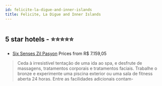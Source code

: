 ```yaml
---
id: felicite-la-digue-and-inner-islands
title: Felicite, La Digue and Inner Islands
---
```


<center><img src="https://i.travelapi.com/hotels/16000000/15910000/15908700/15908699/233fb5d4_z.jpg" alt="" /></center>


##  5 star hotels - ⭐️⭐️⭐️⭐️⭐️

-    [Six Senses Zil Pasyon](https://us.hurb.com/hotels/felicite/six-senses-zil-pasyon-HT-L9M4?cmp=18055) Prices from R$ 7.159,05
   > Ceda à irresistível tentação de uma ida ao spa, e desfrute de massagens, tratamentos corporais e tratamentos faciais. Trabalhe o bronze e experimente uma piscina exterior ou uma sala de fitness aberta 24 horas. Entre as facilidades adicionais contam-
